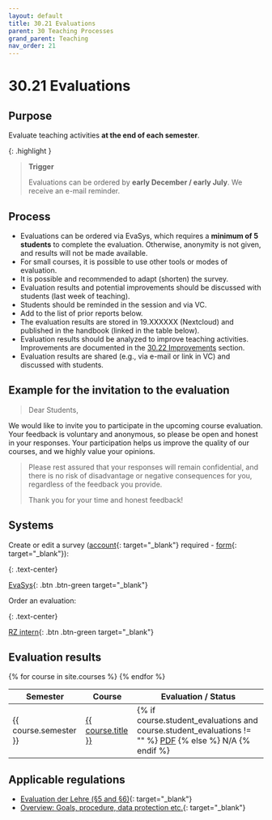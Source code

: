 ```yaml
---
layout: default
title: 30.21 Evaluations
parent: 30 Teaching Processes
grand_parent: Teaching
nav_order: 21
---
```


# 30.21 Evaluations

## Purpose

Evaluate teaching activities **at the end of each semester**.

{: .highlight }
> **Trigger**
> 
> Evaluations can be ordered by **early December / early July**. We receive an e-mail reminder.

## Process

- Evaluations can be ordered via EvaSys, which requires a **minimum of 5 students** to complete the evaluation. Otherwise, anonymity is not given, and results will not be made available.
- For small courses, it is possible to use other tools or modes of evaluation.
- It is possible and recommended to adapt (shorten) the survey.
- Evaluation results and potential improvements should be discussed with students (last week of teaching).
- Students should be reminded in the session and via VC.
- Add to the list of prior reports below.
- The evaluation results are stored in 19.XXXXXX (Nextcloud) and published in the handbook (linked in the table below).
- Evaluation results should be analyzed to improve teaching activities. Improvements are documented in the [30.22 Improvements](30.22.improvements.html) section.
- Evaluation results are shared (e.g., via e-mail or link in VC) and discussed with students.

## Example for the invitation to the evaluation

> Dear Students,
> 
We would like to invite you to participate in the upcoming course evaluation. Your feedback is voluntary and anonymous, so please be open and honest in your responses. Your participation helps us improve the quality of our courses, and we highly value your opinions.
> 
> Please rest assured that your responses will remain confidential, and there is no risk of disadvantage or negative consequences for you, regardless of the feedback you provide.
> 
> Thank you for your time and honest feedback!

## Systems

Create or edit a survey ([account](https://www.uni-bamberg.de/its/dienstleistungen/eva/evasys/){: target="_blank"} required - [form](https://www.uni-bamberg.de/its/dienstleistungen/eva/evasys/antrag-benutzerkonto-in-evasys/){: target="_blank"}):

{: .text-center}

[EvaSys](https://evasys.uni-bamberg.de/evasys/public/ui/){: .btn .btn-green target="_blank"}


Order an evaluation:

{: .text-center}

[RZ intern](https://www.uni-bamberg.de/its/lehrevaluation/){: .btn .btn-green target="_blank"}

## Evaluation results

<table>
  <thead>
    <tr>
      <th>Semester</th>
      <th>Course</th>
      <th>Evaluation / Status</th>
    </tr>
  </thead>
  <tbody>
    {% for course in site.courses %}
    <tr>
      <td>{{ course.semester }}</td>
      <td><a href="{{ site.baseurl }}{{ course.url }}">{{ course.title }}</a></td>
      <td>
        {% if course.student_evaluations and course.student_evaluations != "" %}
          <a href="{{ site.baseurl }}/assets/evaluations/{{ course.student_evaluations }}">PDF</a>
        {% else %}
            N/A
        {% endif %}
      </td>
    </tr>
    {% endfor %}
  </tbody>
</table>

## Applicable regulations

- [Evaluation der Lehre (§5 and §6)](https://www.uni-bamberg.de/fileadmin/www.abt-studium/Rechtsvorschriften/1Organisation/Evaluation%20Lehre%20Studium/180305-O-Sicherung-Qualitaet-Lehre-Studium.pdf){: target="_blank"}
- [Overview: Goals, procedure, data protection etc.](https://www.uni-bamberg.de/qm/evaluation/lehrveranstaltungsevaluation/schriftliche-lehrveranstaltungsevaluation/){: target="_blank"}
